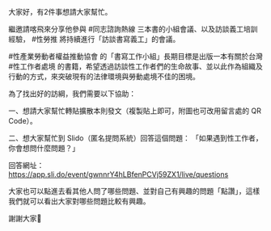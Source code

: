 ---
---
大家好，有2件事想請大家幫忙。

繼邀請喀飛來分享他參與 #同志諮詢熱線 三本書的小組會議、以及訪談義工培訓經驗， #性勞推 將持續進行「訪談書寫義工」的會議。

 #性產業勞動者權益推動協會 的「書寫工作小組」長期目標是出版一本有關於台灣 #性工作者處境 的書籍，希望透過訪談性工作者們的生命故事、並以此作為組織及行動的方式，來突破現有的法律環境與勞動處境不佳的困境。

為了找出好的訪綱，我們需要以下協助：

一、想請大家幫忙轉貼擴散本則發文（複製貼上即可，附圖也可改用留言處的 QR Code）。

二、想大家幫忙到 Slido（匿名提問系統）回答這個問題：
「如果遇到性工作者，你會想問什麼問題？」

回答網址：
https://app.sli.do/event/gwnnrY4hLBfenPCVj59ZX1/live/questions

大家也可以點進去看其他人問了哪些問題、並對自己有興趣的問題「點讚」，這樣我們就可以看出大家對哪些問題比較有興趣。

謝謝大家🙏